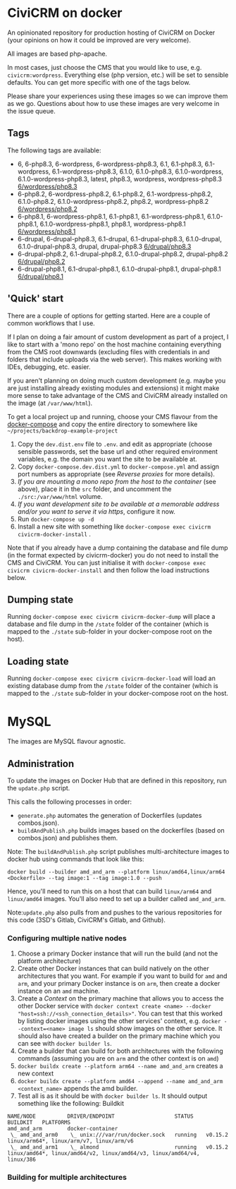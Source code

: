 # CiviCRM on docker

An opinionated repository for production hosting of CiviCRM on Docker (your opinions on how it could be improved are very welcome).

All images are based php-apache.

In most cases, just choose the CMS that you would like to use, e.g. `civicrm:wordpress`. Everything else (php version, etc.) will be set to sensible defaults. You can get more specific with one of the tags below.

Please share your experiences using these images so we can improve them as we go. Questions about how to use these images are very welcome in the issue queue. 

## Tags

The following tags are available:

<!--START_TAGS-->
- 6, 6-php8.3, 6-wordpress, 6-wordpress-php8.3, 6.1, 6.1-php8.3, 6.1-wordpress, 6.1-wordpress-php8.3, 6.1.0, 6.1.0-php8.3, 6.1.0-wordpress, 6.1.0-wordpress-php8.3, latest, php8.3, wordpress, wordpress-php8.3 [6/wordpress/php8.3](6/wordpress/php8.3)
- 6-php8.2, 6-wordpress-php8.2, 6.1-php8.2, 6.1-wordpress-php8.2, 6.1.0-php8.2, 6.1.0-wordpress-php8.2, php8.2, wordpress-php8.2 [6/wordpress/php8.2](6/wordpress/php8.2)
- 6-php8.1, 6-wordpress-php8.1, 6.1-php8.1, 6.1-wordpress-php8.1, 6.1.0-php8.1, 6.1.0-wordpress-php8.1, php8.1, wordpress-php8.1 [6/wordpress/php8.1](6/wordpress/php8.1)
- 6-drupal, 6-drupal-php8.3, 6.1-drupal, 6.1-drupal-php8.3, 6.1.0-drupal, 6.1.0-drupal-php8.3, drupal, drupal-php8.3 [6/drupal/php8.3](6/drupal/php8.3)
- 6-drupal-php8.2, 6.1-drupal-php8.2, 6.1.0-drupal-php8.2, drupal-php8.2 [6/drupal/php8.2](6/drupal/php8.2)
- 6-drupal-php8.1, 6.1-drupal-php8.1, 6.1.0-drupal-php8.1, drupal-php8.1 [6/drupal/php8.1](6/drupal/php8.1)
<!--END_TAGS-->

## 'Quick' start

There are a couple of options for getting started. Here are a couple of common workflows that I use.

If I plan on doing a fair amount of custom development as part of a project, I like to start with a 'mono repo' on the host machine containing everything from the CMS root downwards (excluding files with credentials in and folders that include uploads via the web server). This makes working with IDEs, debugging, etc. easier.

If you aren't planning on doing much custom development (e.g. maybe you are just installing already existing modules and extensions) it might make more sense to take advantage of the CMS and CiviCRM already installed on the image (at `/var/www/html`).

To get a local project up and running, choose your CMS flavour from the [docker-compose](docker-compose) and copy the entire directory to somewhere like `~/projects/backdrop-example-project`

1. Copy the `dev.dist.env` file to `.env`. and edit as appropriate (choose sensible passwords, set the base url and other required environment variables, e.g. the domain you want the site to be available at.
2. Copy `docker-compose.dev.dist.yml` to `docker-compose.yml` and assign port numbers as appropriate (see _Reverse proxies_ for more details).
3. _If you are mounting a mono repo from the host to the container_ (see above), place it in the `src` folder, and uncomment the `./src:/var/www/html` volume.
4. _If you want development site to be available at a memorable address and/or you want to serve it via https_, configure it now.
5. Run `docker-compose up -d`
6. Install a new site with something like `docker-compose exec civicrm civicrm-docker-install` .

Note that if you already have a dump containing the database and file dump (in the format expected by civicrm-docker) you do not need to install the CMS and CiviCRM. You can just initialise it with `docker-compose exec civicrm civicrm-docker-install` and then follow the load instructions below.

## Dumping state

Running `docker-compose exec civicrm civicrm-docker-dump` will place a database and file dump in the `/state` folder of the container (which is mapped to the `./state` sub-folder in your docker-compose root on the host).

## Loading state

Running `docker-compose exec civicrm civicrm-docker-load` will load an existing database dump from the `/state` folder of the container (which is mapped to the `./state` sub-folder in your docker-compose root on the host.

# MySQL

The images are MySQL flavour agnostic.

## Administration

To update the images on Docker Hub that are defined in this repository, run the `update.php` script. 

This calls the following processes in order:

- `generate.php` automates the generation of Dockerfiles (updates combos.json).
- `buildAndPublish.php` builds images based on the dockerfiles (based on combos.json) and publishes them.

Note: The `buildAndPublish.php` script publishes multi-architecture images to docker hub using commands that look like this: 

`docker build --builder amd_and_arm --platform linux/amd64,linux/arm64 <Dockerfile> --tag image:1 --tag image:1.0 --push`

Hence, you'll need to run this on a host that can build `linux/arm64` and `linux/amd64` images. You'll also need to set up a builder called `amd_and_arm`.

Note:`update.php` also pulls from and pushes to the various repositories for this code (3SD's Gitlab, CiviCRM's Gitlab, and Github).

### Configuring multiple native nodes

1. Choose a primary Docker instance that will run the build (and not the platform architecture)
2. Create other Docker instances that can build natively on the other architectures that you want. For example if you want to build for `amd` and `arm`, and your primary Docker instance is on `arm`, then create a docker instance on an `amd` machine.
3. Create a *Context* on the primary machine that allows you to access the other Docker service with `docker context create <name> --docker "host=ssh://<ssh_connection_details>"`. You can test that this worked by listing docker images using the other services' context, e.g. `docker --context=<name> image ls` should show images on the other service. It should also have created a builder on the primary machine which you can see with `docker builder ls`.
4. Create a builder that can build for both architectures with the following commands (assuming you are on `arm` and the other context is on `amd`)
5. `docker buildx create --platform arm64 --name amd_and_arm` creates a new context
6. `docker buildx create --platform amd64 --append --name amd_and_arm <context_name>` appends the amd builder.
7. Test all is as it should be with `docker builder ls`. It should output something like the following:
Buildkit 

```
NAME/NODE          DRIVER/ENDPOINT                   STATUS    BUILDKIT   PLATFORMS
amd_and_arm        docker-container                                       
 \_ amd_and_arm0    \_ unix:///var/run/docker.sock   running   v0.15.2    linux/arm64*, linux/arm/v7, linux/arm/v6
 \_ amd_and_arm1    \_ almond                        running   v0.15.2    linux/amd64*, linux/amd64/v2, linux/amd64/v3, linux/amd64/v4, linux/386
```

### Building for multiple architectures

